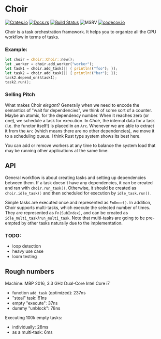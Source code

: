 # Choir

[![Crates.io](https://img.shields.io/crates/v/choir.svg?label=choir)](https://crates.io/crates/choir)
[![Docs.rs](https://docs.rs/choir/badge.svg)](https://docs.rs/choir)
[![Build Status](https://github.com/kvark/choir/workflows/Check/badge.svg)](https://github.com/kvark/choir/actions)
![MSRV](https://img.shields.io/badge/rustc-1.56+-blue.svg)
[![codecov.io](https://codecov.io/gh/kvark/choir/branch/main/graph/badge.svg)](https://codecov.io/gh/kvark/choir)

Choir is a task orchestration framework. It helps you to organize all the CPU workflow in terms of tasks.

### Example:
```rust
let choir = choir::Choir::new();
let _worker = choir.add_worker("worker");
let task1 = choir.add_task(|| { println!("foo"); });
let task2 = choir.add_task(|| { println!("bar"); });
task2.depend_on(&task1);
task2.run();
```

### Selling Pitch

What makes Choir _elegant_? Generally when we need to encode the semantics of "wait for dependencies", we think of some sort of a counter. Maybe an atomic, for the dependency number. When it reaches zero (or one), we schedule a task for execution. In _Choir_, the internal data for a task (i.e. the functor itself!) is placed in an `Arc`. Whenever we are able to extract it from the `Arc` (which means there are no other dependencies), we move it to a scheduling queue. I think Rust type system shows its best here.

You can add or remove workers at any time to balance the system load that may be running other applications at the same time.

## API

General workflow is about creating tasks and setting up dependencies between them. If a task doesn't have any dependencies, it can be created and ran with `choir.run_task()`. Otherwise, it should be created as `choir.idle_task()` and then scheduled for execution by `idle_task.run()`.

Simple tasks are executed once and represented as `FnOnce()`.
In addition, Choir supports multi-tasks, which execute the selected number of times. They are represented as `Fn(SubIndex)`, and can be created as `idle_multi_task`/`run_multi_task`. Note that multi-tasks are going to be pre-empted by other tasks naturally due to the implementation.

### TODO:
  - loop detection
  - heavy use case
  - loom testing

## Rough numbers

Machine: MBP 2016, 3.3 GHz Dual-Core Intel Core i7

- function `add_task` (optimized): 237ns
- "steal" task: 61ns
- empty "execute": 37ns
- dummy "unblock": 78ns

Executing 100k empty tasks:
- individually: 28ms
- as a multi-task: 6ms

